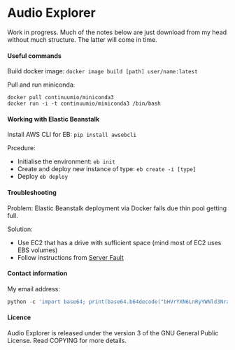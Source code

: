 # Audio Explorer

Work in progress. Much of the notes below are just download from my head without much structure. The latter will come in time.

#### Useful commands

Build docker image: `docker image build [path] user/name:latest`

Pull and run miniconda:
```
docker pull continuumio/miniconda3
docker run -i -t continuumio/miniconda3 /bin/bash
```

#### Working with Elastic Beanstalk

Install AWS CLI for EB: `pip install awsebcli`

Prcedure:
 
 * Initialise the environment: `eb init`
 * Create and deploy new instance of type: `eb create -i [type]`
 * Deploy `eb deploy`


#### Troubleshooting

Problem: Elastic Beanstalk deployment via Docker fails due thin pool getting full.

Solution: 
* Use EC2 that has a drive with sufficient space (mind most of EC2 uses EBS volumes)
* Follow instructions from [Server Fault](https://serverfault.com/questions/840937/aws-elasticbeanstalk-docker-thin-pool-getting-full-and-causing-re-mount-of-files)

#### Contact information

My email address:
```python
python -c 'import base64; print(base64.b64decode("bHVrYXN6LnRyYWNld3NraUBvdXRsb29rLmNvbQ=="))'
```

#### Licence

Audio Explorer is released under the version 3 of the GNU General Public License. Read COPYING for more details. 